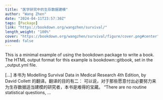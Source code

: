 ```yaml
---
title: "医学研究中的生存数据建模"
author: "Wang Zhen"
date: "2024-04-11T23:57:30Z"
tags: [Package]
link: "https://bookdown.org/wangzhen/survival/"
length_weight: "100%"
cover: "https://bookdown.org/wangzhen/survival/figure/cover.png#center"
pinned: false
---
```


<p>This is a minimal example of using the bookdown package to write a book.
The HTML output format for this example is bookdown::gitbook,
set in the _output.yml file.</p> [...] 本书为 Modelling Survival Data in Medical Research 4th Edition, by David Collett 的翻译。翻译的目的有二： 可以说，对于那些愿意付出必要努力来为生存数据适当建模的研究者，本书是难得的宝藏。 “There are no routine statistical questions, ...
